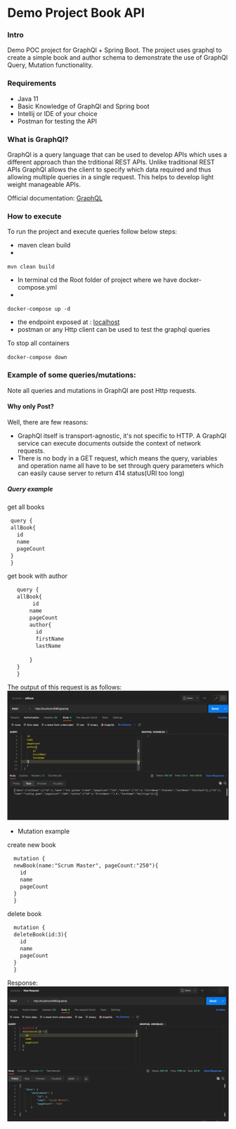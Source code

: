 # Demo Project Book API

### Intro
Demo POC project for GraphQl + Spring Boot. 
The project uses graphql to create a simple book and author schema to demonstrate the use of GraphQl
Query, Mutation functionality.

### Requirements
- Java 11
- Basic Knowledge of GraphQl and Spring boot
- Intellij or IDE of your choice
- Postman for testing the API

### What is GraphQl?

GraphQl is a query language that can be used to develop APIs which uses a different approach than the trditional
REST APIs. Unlike traditional REST APIs GraphQl allows the client to specify which data required and thus allowing multiple 
queries in a single request. This helps to develop light weight manageable APIs. 

Official documentation: [GraphQL](https://graphql.org/)

### How to execute
To run the project and execute queries follow below steps:
 * maven clean build
 * 
``
mvn clean build
 ``
 * In terminal cd the Root folder of project where we have docker-compose.yml
 * 
``
docker-compose up -d
 ``
 * the endpoint exposed at : [localhost](http://localhost:8080/graphql)
 * postman or any Http client can be used to test the graphql queries

To stop all containers

``
docker-compose down
``

 
 ###  Example of some queries/mutations:
Note all queries and mutations in GraphQl are post Http requests.

#### Why only Post?
Well, there are few reasons:
* GraphQl itself is transport-agnostic, it's not specific to HTTP. A GraphQl service can execute documents outside the context of network requests.
* There is no body in a GET request, which means the query, variables and operation name all have to be set through query parameters which
  can easily cause server to return 414 status(URI too long)


##### Query example 
 get all books
 ```
  query {
  allBook{
    id
    name
    pageCount
  }
  }
```

get book with author
``` 
   query {
   allBook{
        id
       name
       pageCount
       author{
         id
         firstName
         lastName
  
       }
   }
   }
```
The output of this request is as follows:
![allBook](/img/allBook.png)

* Mutation example

create new book
```
  mutation {
  newBook(name:"Scrum Master", pageCount:"250"){
    id
    name
    pageCount
  }
  }
``` 

delete book
```
  mutation {
  deleteBook(id:3){
    id
    name
    pageCount
  }
  }
```
Response:
![deleteBook](/img/deleteBook.png)